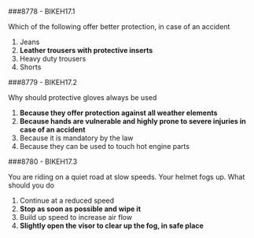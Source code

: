 ###8778 - BIKEH17.1

Which of the following offer better protection, in case of an accident

1.  Jeans 
2.  **Leather trousers with protective inserts** 
3.  Heavy duty trousers 
4.  Shorts 


###8779 - BIKEH17.2

Why should protective gloves always be used

1.  **Because they offer protection against all weather elements** 
2.  **Because hands are vulnerable and highly prone to severe injuries in case of an accident** 
3.  Because it is mandatory by the law 
4.  Because they can be used to touch hot engine parts 


###8780 - BIKEH17.3

You are riding on a quiet road at slow speeds. Your helmet fogs up. What should you do

1.  Continue at a reduced speed 
2.  **Stop as soon as possible and wipe it** 
3.  Build up speed to increase air flow 
4.  **Slightly open the visor to clear up the fog, in safe place** 


